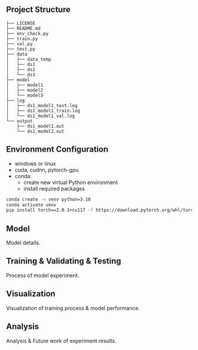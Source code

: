 ## Project Structure

```
├── LICENSE
├── README.md
├── env_check.py
├── train.py
├── val.py
├── test.py
├── data
│   ├── data_temp
│   ├── ds1
│   ├── ds2
│   └── ds3
├── model
│   ├── model1
│   ├── model2
│   └── model3
├── log
│   ├── ds1_model1_test.log
│   ├── ds1_model1_train.log
│   └── ds1_model1_val.log
└── output
    ├── ds1_model1.out
    └── ds1_model2.out
```

## Environment Configuration

- windows or linux
- cuda, cudnn, pytorch-gpu
- conda:
    - create new virtual Python environment
    - install required packages

```bash
conda create -n venv python=3.10
conda activate venv
pip install torch==2.0.1+cu117 -f https://download.pytorch.org/whl/torch_stable.html
```

## Model

Model details.

## Training & Validating & Testing

Process of model experiment.

## Visualization

Visualization of training process & model performance.

## Analysis

Analysis & Future work of experiment results.
